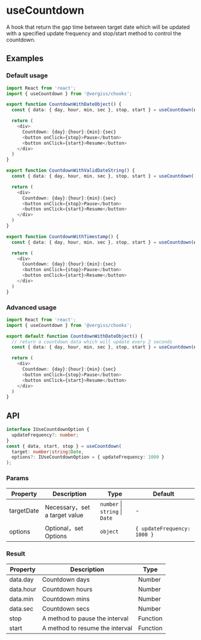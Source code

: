 # useCountdown

A hook that return the gap time between target date which will be updated with a specified update frequency and stop/start method to control the countdown.

## Examples

### Default usage

```typescript jsx
import React from 'react';
import { useCountdown } from '@vergiss/chooks';

export function CountdownWithDateObject() {
  const { data: { day, hour, min, sec }, stop, start } = useCountdown(new Date(2020, 10, 17));

  return (
    <div>
      Countdown: {day}:{hour}:{min}:{sec}
      <button onClick={stop}>Pause</button>
      <button onClick={start}>Resume</button>
    </div>
  )
}

export function CountdownWithValidDateString() {
  const { data: { day, hour, min, sec }, stop, start } = useCountdown('2020-11-17');

  return (
    <div>
      Countdown: {day}:{hour}:{min}:{sec}
      <button onClick={stop}>Pause</button>
      <button onClick={start}>Resume</button>
    </div>
  )
}

export function CountdownWithTimestamp() {
  const { data: { day, hour, min, sec }, stop, start } = useCountdown(new Date(2020, 10, 17).getTime());

  return (
    <div>
      Countdown: {day}:{hour}:{min}:{sec}
      <button onClick={stop}>Pause</button>
      <button onClick={start}>Resume</button>
    </div>
  )
}
```

### Advanced usage

```typescript jsx
import React from 'react';
import { useCountdown } from '@vergiss/chooks';

export default function CountdownWithDateObject() {
  // return a countdown data which will update every 2 seconds
  const { data: { day, hour, min, sec }, stop, start } = useCountdown(new Date(2020, 10, 17), { updateFrequency: 2000 });

  return (
    <div>
      Countdown: {day}:{hour}:{min}:{sec}
      <button onClick={stop}>Pause</button>
      <button onClick={start}>Resume</button>
    </div>
  )
}
```

## API
```typescript
interface IUseCountdownOption {
  updateFrequency?: number;
}
const { data, start, stop } = useCountdown(
  target: number|string|Date,
  options?: IUseCountdownOption = { updateFrequency: 1000 }
);
```

### Params
| Property     | Description                  | Type                                     | Default |
| ------------ | ---------------------------- | ---------------------------------------- | ------- |
| targetDate | Necessary，set a target value | `number` \| `string` \| `Date` | - |
| options | Optional，set Options | `object` | `{ updateFrequency: 1000 }` |

### Result

| Property | Description   | Type    |
| -------- | ------------- | ------- |
| data.day    | Countdown days | Number |
| data.hour  | Countdown hours | Number |
| data.min    | Countdown mins | Number |
| data.sec  | Countdown secs | Number |
| stop  | A method to pause the interval | Function |
| start  | A method to resume the interval | Function |